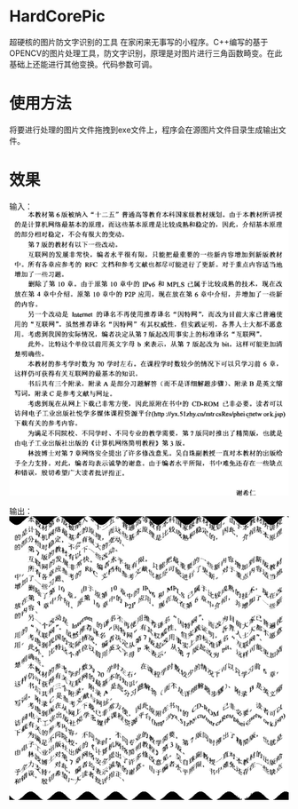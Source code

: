 # HardCorePic
超硬核的图片防文字识别的工具
在家闲来无事写的小程序。C++编写的基于OPENCV的图片处理工具，防文字识别，原理是对图片进行三角函数畸变。在此基础上还能进行其他变换。代码参数可调。

# 使用方法
将要进行处理的图片文件拖拽到exe文件上，程序会在源图片文件目录生成输出文件。

# 效果 

输入：
![Image text](https://raw.githubusercontent.com/PowerShellA/HardCorePic/master/images/src.PNG)

输出：
![Image text](https://raw.githubusercontent.com/PowerShellA/HardCorePic/master/images/src.PNG_out.jpg)

